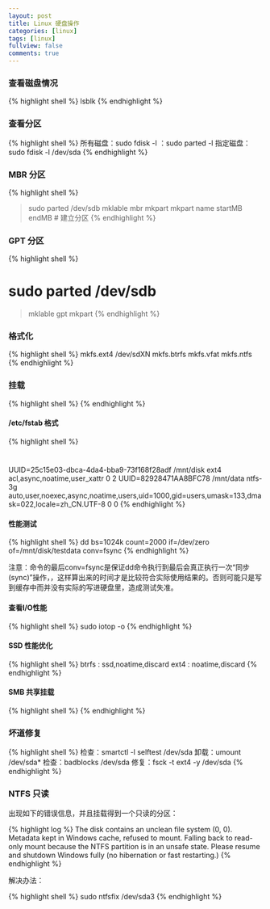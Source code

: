 ```yaml
---
layout: post
title: Linux 硬盘操作
categories: [linux]
tags: [linux]
fullview: false
comments: true
---
```


### 查看磁盘情况

{% highlight shell %}
lsblk
{% endhighlight %}

### 查看分区

{% highlight shell %}
所有磁盘：sudo fdisk -l
        ：sudo parted -l
指定磁盘：sudo fdisk -l /dev/sda
{% endhighlight %}

### MBR 分区

{% highlight shell %}
> sudo parted /dev/sdb
> mklable mbr
> mkpart
> mkpart name startMB endMB # 建立分区
{% endhighlight %}

### GPT 分区

{% highlight shell %}
# sudo parted /dev/sdb
> mklable gpt
> mkpart
{% endhighlight %}


### 格式化

{% highlight shell %}
mkfs.ext4  /dev/sdXN
mkfs.btrfs
mkfs.vfat
mkfs.ntfs
{% endhighlight %}


### 挂载

{% highlight shell %}
{% endhighlight %}


#### /etc/fstab 格式

{% highlight shell %}
# <file system> <mount point>   <type>  <options>       <dump>  <pass>
UUID=25c15e03-dbca-4da4-bba9-73f168f28adf /mnt/disk        ext4    acl,async,noatime,user_xattr  0       2
UUID=82928471AA8BFC78		          /mnt/data       ntfs-3g auto,user,noexec,async,noatime,users,uid=1000,gid=users,umask=133,dmask=022,locale=zh_CN.UTF-8 0 0
{% endhighlight %}


#### 性能测试

{% highlight shell %}
dd bs=1024k count=2000 if=/dev/zero of=/mnt/disk/testdata conv=fsync
{% endhighlight %}

注意：命令的最后conv=fsync是保证dd命令执行到最后会真正执行一次“同步(sync)”操作，，这样算出来的时间才是比较符合实际使用结果的。否则可能只是写到缓存中而并没有实际的写进硬盘里，造成测试失准。


#### 查看I/O性能

{% highlight shell %}
sudo iotop -o
{% endhighlight %}

#### SSD 性能优化

{% highlight shell %}
btrfs : ssd,noatime,discard
ext4  : noatime,discard
{% endhighlight %}


#### SMB 共享挂载

{% highlight shell %}
{% endhighlight %}


### 坏道修复

{% highlight shell %}
检查：smartctl -l selftest /dev/sda
卸载：umount /dev/sda*
检查：badblocks /dev/sda
修复：fsck -t ext4 -y /dev/sda
{% endhighlight %}

### NTFS 只读

出现如下的错误信息，并且挂载得到一个只读的分区：


{% highlight log %}
The disk contains an unclean file system (0, 0).
Metadata kept in Windows cache, refused to mount.
Falling back to read-only mount because the NTFS partition is in an
unsafe state. Please resume and shutdown Windows fully (no hibernation
or fast restarting.)
{% endhighlight %}

解决办法：

{% highlight shell %}
sudo ntfsfix /dev/sda3
{% endhighlight %}
